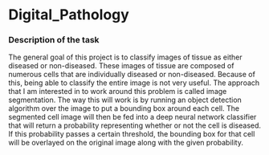 # Digital_Pathology

### Description of the task

The general goal of this project is to classify images of tissue as either diseased or non-diseased. These images of tissue are composed of numerous cells that are individually diseased or non-diseased. Because of this, being able to classify the entire image is not very useful. 
The approach that I am interested in to work around this problem is called image segmentation. The way this will work is by running an object detection algorithm over the image to put a bounding box around each cell. The segmented cell image will then be fed into a deep neural network classifier that will return a probability representing whether or not the cell is diseased. If this probability passes a certain threshold, the bounding box for that cell will be overlayed on the original image along with the given probability.
